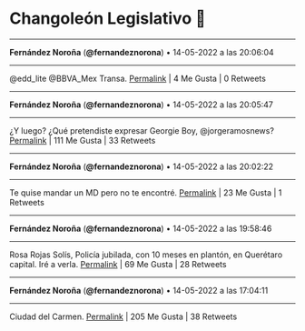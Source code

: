 # Changoleón Legislativo 🙈
*****
**Fernández Noroña** (**@fernandeznorona**) • 14-05-2022 a las 20:06:04
*****
@edd_lite @BBVA_Mex Transa.
[Permalink](https://twitter.com/fernandeznorona/status/1525688943433367552) | 4 Me Gusta | 0 Retweets
*****
**Fernández Noroña** (**@fernandeznorona**) • 14-05-2022 a las 20:05:47
*****
¿Y luego? ¿Qué pretendiste expresar Georgie Boy, @jorgeramosnews?
[Permalink](https://twitter.com/fernandeznorona/status/1525688869487796224) | 111 Me Gusta | 33 Retweets
*****
**Fernández Noroña** (**@fernandeznorona**) • 14-05-2022 a las 20:02:22
*****
Te quise mandar un MD pero no te encontré.
[Permalink](https://twitter.com/fernandeznorona/status/1525688010724999168) | 23 Me Gusta | 1 Retweets
*****
**Fernández Noroña** (**@fernandeznorona**) • 14-05-2022 a las 19:58:46
*****
Rosa Rojas Solís, Policía jubilada, con 10 meses en plantón, en Querétaro capital. Iré a verla.
[Permalink](https://twitter.com/fernandeznorona/status/1525687104268865536) | 69 Me Gusta | 28 Retweets
*****
**Fernández Noroña** (**@fernandeznorona**) • 14-05-2022 a las 17:04:11
*****
Ciudad del Carmen.
[Permalink](https://twitter.com/fernandeznorona/status/1525643169739726852) | 205 Me Gusta | 38 Retweets